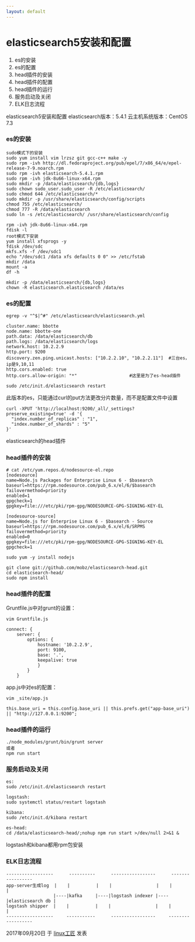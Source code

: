 ```yaml
---
layout: default
---
```


# elasticsearch5安装和配置

1. es的安装
2. es的配置
3. head插件的安装
4. head插件的配置
5. head插件的运行
6. 服务启动及关闭
7. ELK日志流程

elasticsearch5安装和配置
elasticsearch版本：5.4.1
云主机系统版本：CentOS 7.3

### **es的安装**

```
sudo模式下的安装
sudo yum install vim lrzsz git gcc-c++ make -y
sudo rpm -ivh http://dl.fedoraproject.org/pub/epel/7/x86_64/e/epel-release-7-9.noarch.rpm
sudo rpm -ivh elasticsearch-5.4.1.rpm
sudo rpm -ivh jdk-8u66-linux-x64.rpm
sudo mkdir -p /data/elasticsearch/{db,logs}
sudo chown sudo_user.sudo_user -R /etc/elasticsearch/
sudo chmod 644 /etc/elasticsearch/*
sudo mkdir -p /usr/share/elasticsearch/config/scripts
chmod 755 /etc/elasticsearch/
chmod 777 -R /data/elasticsearch
sudo ln -s /etc/elasticsearch/ /usr/share/elasticsearch/config
```

```
rpm -ivh jdk-8u66-linux-x64.rpm 
fdisk -l
root模式下安装
yum install xfsprogs -y
fdisk /dev/sdc
mkfs.xfs -f /dev/sdc1 
echo "/dev/sdc1 /data xfs defaults 0 0" >> /etc/fstab
mkdir /data
mount -a
df -h
 
mkdir -p /data/elasticsearch/{db,logs}
chown -R elasticsearch.elasticsearch /data/es
```

### **es的配置**

```
egrep -v "^$|^#" /etc/elasticsearch/elasticsearch.yml
 
cluster.name: bbotte
node.name: bbotte-one
path.data: /data/elasticsearch/db
path.logs: /data/elasticsearch/logs
network.host: 10.2.2.9
http.port: 9200
discovery.zen.ping.unicast.hosts: ["10.2.2.10", "10.2.2.11"]  #三台es，ip是9,10,11
http.cors.enabled: true
http.cors.allow-origin: "*"                    #这里是为了es-head插件
 
sudo /etc/init.d/elasticsearch restart
```

此版本的es，只能通过curl的put方法更改分片数量，而不是配置文件中设置

```
curl -XPUT 'http://localhost:9200/_all/_settings?preserve_existing=true' -d '{
  "index.number_of_replicas" : "1",
  "index.number_of_shards" : "5"
}'
```

elasticsearch的head插件

### **head插件的安装**

```
# cat /etc/yum.repos.d/nodesource-el.repo 
[nodesource]
name=Node.js Packages for Enterprise Linux 6 - $basearch
baseurl=https://rpm.nodesource.com/pub_6.x/el/6/$basearch
failovermethod=priority
enabled=1
gpgcheck=1
gpgkey=file:///etc/pki/rpm-gpg/NODESOURCE-GPG-SIGNING-KEY-EL
 
[nodesource-source]
name=Node.js for Enterprise Linux 6 - $basearch - Source
baseurl=https://rpm.nodesource.com/pub_6.x/el/6/SRPMS
failovermethod=priority
enabled=0
gpgkey=file:///etc/pki/rpm-gpg/NODESOURCE-GPG-SIGNING-KEY-EL
gpgcheck=1
 
sudo yum -y install nodejs
 
git clone git://github.com/mobz/elasticsearch-head.git
cd elasticsearch-head/
sudo npm install
```

### **head插件的配置**

Gruntfile.js中对grunt的设置：

```
vim Gruntfile.js
 
connect: {
    server: {
        options: {
            hostname: '10.2.2.9',
            port: 9100,
            base: '.',
            keepalive: true
            }
        }
    }
```

app.js中对es的配置：

```
vim _site/app.js
 
this.base_uri = this.config.base_uri || this.prefs.get("app-base_uri") || "http://127.0.0.1:9200";
```

### **head插件的运行**

```
./node_modules/grunt/bin/grunt server
或者
npm run start
```

### 服务启动及关闭

```
es:
sudo /etc/init.d/elasticsearch restart
 
logstash:
sudo systemctl status/restart logstash
 
kibana:
sudo /etc/init.d/kibana restart
 
es-head:
cd /data/elasticsearch-head/;nohup npm run start >/dev/null 2>&1 &
```

logstash和kibana都用rpm包安装

### ELK日志流程

```
------------------      ----------      -----------------      -----------------
app-server生成log  |    |          |    |                 |    |                 |
                  |----|kafka     |----|logstash indexer |----|elasticsearch db |
logstash shipper  |    |          |    |                 |    |                 |
------------------     -----------      -----------------     ------------------
```



2017年09月20日 于 [linux工匠](http://www.bbotte.com/) 发表